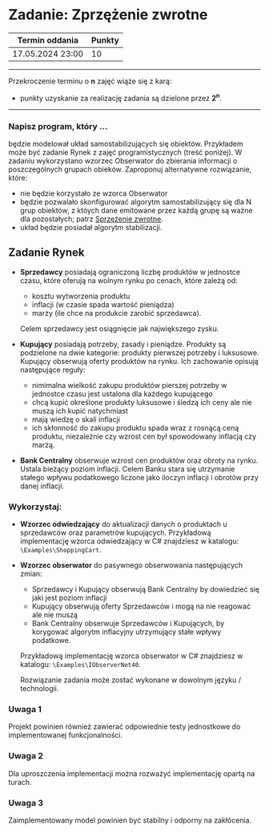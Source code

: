 # Zadanie: Zprzężenie zwrotne

| Termin oddania | Punkty     |
|----------------|:-----------|
| 17.05.2024  23:00   |    10      |

--- 
Przekroczenie terminu o **n** zajęć wiąże się z karą:
- punkty uzyskanie za realizację zadania są dzielone przez **2<sup>n</sup>**.

--- 

### Napisz program, który ...
 będzie modelował układ samostabilizujących się obiektów. Przykładem może być zadanie Rynek z zajęć programistycznych (treść poniżej).
 W zadaniu wykorzystano wzorzec Obserwator do zbierania informacji o poszczególnych grupach obieków. 
 Zaproponuj alternatywne rozwiązanie, które:
 - nie będzie korzystało ze wzorca Obserwator
 - będzie pozwalało skonfigurować algorytm samostabilizujący się dla N grup obiektów, z któych dane emitowane przez każdą grupę są ważne dla pozostałych; patrz [Sprzężenie zwrotne](https://mfiles.pl/pl/index.php/Sprz%C4%99%C5%BCenie_zwrotne).
 - układ będzie posiadał algorytm stabilizacji.


## Zadanie Rynek

- **Sprzedawcy** posiadają ograniczoną liczbę produktów w jednostce czasu, 
	które oferują na wolnym rynku po cenach, które zależą od:
    - kosztu wytworzenia produktu
    - inflacji (w czasie spada wartość pieniądza)
    - marży (ile chce na produkcie zarobić sprzedawca).

    Celem sprzedawcy jest osiągnięcie jak największego zysku.

- **Kupujący** posiadają potrzeby, zasady i pieniądze.
    Produkty są podzielone na dwie kategorie: produkty pierwszej potrzeby i luksusowe.
    Kupujący obserwują oferty produktów na rynku. Ich zachowanie opisują następujące reguły:
    - nimimalna wielkość zakupu produktów pierszej potrzeby w jednostce czasu jest ustalona dla każdego kupującego
    - chcą kupić określone produkty luksusowe i śledzą ich ceny ale nie muszą ich kupić natychmiast
    - mają wiedzę o skali inflacji
    - ich skłonność do zakupu produktu spada wraz z rosnącą ceną produktu, 
	niezależnie czy wzrost cen był spowodowany inflacją czy marżą.
    
- **Bank Centralny** obserwuje wzrost cen produktów oraz obroty na rynku.
    Ustala bieżący poziom inflacji. 
    Celem Banku stara się utrzymanie stałego wpływu podatkowego liczone jako 
    iloczyn inflacji i obrotów przy danej inflacji.
    
    
### Wykorzystaj:
- **Wzorzec odwiedzający** do aktualizacji danych o produktach u sprzedawców oraz parametrów kupujących.
    Przykładową implementację wzorca odwiedzający w C# znajdziesz w katalogu: `\Examples\ShoppingCart`.
- **Wzorzec obserwator** do pasywnego obserwowania następujących zmian:
    - Sprzedawcy i Kupujący obserwują Bank Centralny by dowiedzieć się jaki jest poziom inflacji
    - Kupujący obserwują oferty Sprzedawców i mogą na nie reagować ale nie muszą
	- Bank Centralny obserwuje Sprzedawców i Kupujących, by korygować algorytm inflacyjny utrzymujący 
	stałe wpływy podatkowe.
   
    Przykładową implementację wzorca obserwator w C# znajdziesz w katalogu: `\Examples\IObserverNet40`.

	Rozwiązanie zadania może zostać wykonane w dowolnym języku / technologii.
	
### Uwaga 1
Projekt powinien również zawierać odpowiednie testy jednostkowe do implementowanej funkcjonalności.

### Uwaga 2
Dla uproszczenia implementacji można rozważyć implementację opartą na turach.

### Uwaga 3
Zaimplementowany model powinien być stabilny i odporny na zakłócenia.
